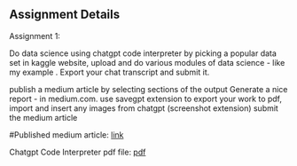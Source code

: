 ## Assignment Details
Assignment 1:

Do data science using chatgpt code interpreter by picking a popular data set in kaggle website, upload and do various modules of data science - like my example . Export your chat transcript and submit it. 

publish a medium article by selecting sections of the output 
Generate a nice report - in medium.com. use savegpt extension to export your work to pdf, import and insert any images from chatgpt (screenshot extension) 
submit the medium article



#Published medium article: [link](https://medium.com/@venkatesh1226m/harnessing-chatgpt-for-data-mining-analyzing-california-housing-prices-5a1f6da5f401)

Chatgpt Code Interpreter pdf file: [pdf](https://github.com/venkatesh1226/CMPE255-DataMining/blob/main/Assignment%201/Assignment1/chatgpt-assignment1.pdf.pdf)



